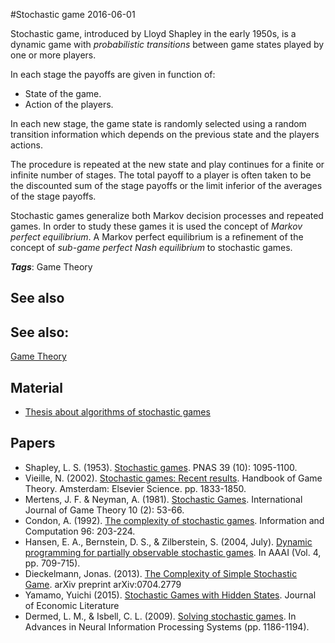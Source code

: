 
#Stochastic game
2016-06-01

Stochastic game, introduced by Lloyd Shapley in the early 1950s, is a dynamic game with *probabilistic transitions* between game states played by one or more players. 

In each stage the payoffs are given in function of:
* State of the game.
* Action of the players.

In each new stage, the game state is randomly selected using a random transition information which depends on the previous state and the players actions.

The procedure is repeated at the new state and play continues for a finite or infinite number of stages. The total payoff to a player is often taken to be the discounted sum of the stage payoffs or the limit inferior of the averages of the stage payoffs.

Stochastic games generalize both Markov decision processes and repeated games. In order to study these games it is used the concept of *Markov perfect equilibrium*. A Markov perfect equilibrium is a refinement of the concept of *sub-game perfect Nash equilibrium* to stochastic games.

***Tags***: Game Theory

## See also
## See also:
[Game Theory](/game_theory)
## Material
* [Thesis about algorithms of stochastic games](http://scholarcommons.usf.edu/cgi/viewcontent.cgi?article=1062&context=etd)

## Papers
* Shapley, L. S. (1953). [Stochastic games](http://www.pnas.org/content/39/10/1095). PNAS 39 (10): 1095-1100.
* Vieille, N. (2002). [Stochastic games: Recent results](https://halshs.archives-ouvertes.fr/docs/00/24/29/96/PDF/2005-06-09-960.pdf). Handbook of Game Theory. Amsterdam: Elsevier Science. pp. 1833-1850.
* Mertens, J. F. & Neyman, A. (1981). [Stochastic Games](). International Journal of Game Theory 10 (2): 53-66.
* Condon, A. (1992). [The complexity of stochastic games](http://www.sciencedirect.com/science/article/pii/089054019290048K). Information and Computation 96: 203-224.
* Hansen, E. A., Bernstein, D. S., & Zilberstein, S. (2004, July). [Dynamic programming for partially observable stochastic games](http://www.aaai.org/Papers/AAAI/2004/AAAI04-112.pdf). In AAAI (Vol. 4, pp. 709-715).
* Dieckelmann, Jonas. (2013). [The Complexity of Simple Stochastic Game](http://arxiv.org/pdf/0704.2779.pdf). arXiv preprint arXiv:0704.2779
* Yamamo, Yuichi (2015). [Stochastic Games with Hidden States](https://economics.sas.upenn.edu/pier/working-paper/2015/stochastic-games-hidden-states). Journal of Economic Literature
* Dermed, L. M., & Isbell, C. L. (2009). [Solving stochastic games](http://www.cc.gatech.edu/~isbell/papers/NIPS2009_1185.pdf). In Advances in Neural Information Processing Systems (pp. 1186-1194).


